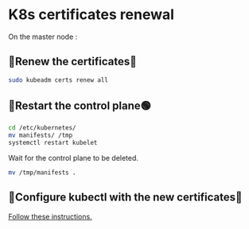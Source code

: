 # K8s certificates renewal

On the master node :

## 🔄Renew the certificates🔄

```bash
sudo kubeadm certs renew all
```

## 🔴Restart the control plane🟢

```bash
cd /etc/kubernetes/
mv manifests/ /tmp
systemctl restart kubelet
```

Wait for the control plane to be deleted.

```bash
mv /tmp/manifests .
```

## 📜Configure kubectl with the new certificates📜

[Follow these instructions.](./K8s_commands.md#configure-kubectl)
